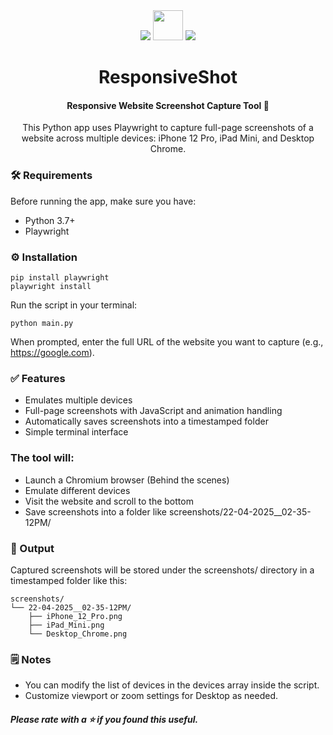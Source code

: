 <div align="center">
    <img src="https://go-skill-icons.vercel.app/api/icons?i=python"/>
    <img height="48" src="https://github.com/user-attachments/assets/409b0d4f-bbe3-4f56-b3c3-ad61ffaa362a"/>
    <img src="https://go-skill-icons.vercel.app/api/icons?i=javascript"/>
</div>

<div align="center">
  
  <h1>ResponsiveShot</h1>
  <h4>Responsive Website Screenshot Capture Tool 📸</h4>
  <p>This Python app uses Playwright to capture full-page screenshots of a website across multiple devices: iPhone 12 Pro, iPad Mini, and Desktop Chrome.</p>
</div>  

### 🛠️ Requirements

Before running the app, make sure you have:
- Python 3.7+
- Playwright

### ⚙️ Installation

```
pip install playwright
playwright install
```

Run the script in your terminal:
```
python main.py
```
When prompted, enter the full URL of the website you want to capture (e.g., https://google.com).

### ✅ Features
- Emulates multiple devices
- Full-page screenshots with JavaScript and animation handling
- Automatically saves screenshots into a timestamped folder
- Simple terminal interface


### The tool will:

- Launch a Chromium browser (Behind the scenes)
- Emulate different devices
- Visit the website and scroll to the bottom
- Save screenshots into a folder like screenshots/22-04-2025__02-35-12PM/

### 📁 Output
Captured screenshots will be stored under the screenshots/ directory in a timestamped folder like this:

```
screenshots/
└── 22-04-2025__02-35-12PM/
    ├── iPhone_12_Pro.png
    ├── iPad_Mini.png
    └── Desktop_Chrome.png
```

### 🗒️ Notes
- You can modify the list of devices in the devices array inside the script.
- Customize viewport or zoom settings for Desktop as needed.

#### _Please rate with a ⭐ if you found this useful._